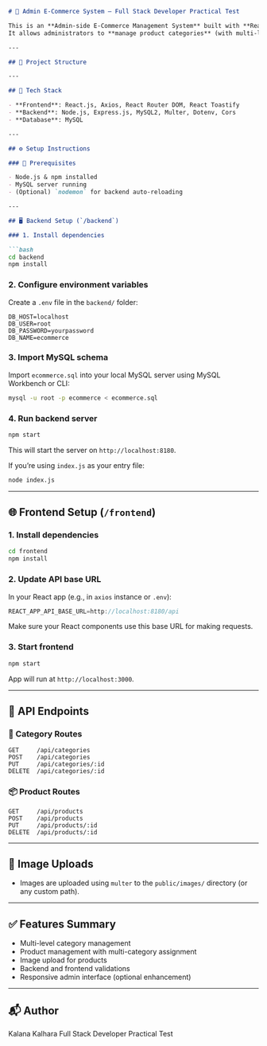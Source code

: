 ```markdown
# 🛒 Admin E-Commerce System – Full Stack Developer Practical Test

This is an **Admin-side E-Commerce Management System** built with **React.js**, **Node.js (Express)**, and **MySQL**.  
It allows administrators to **manage product categories** (with multi-level nesting) and **perform CRUD operations on products** with image uploads and multi-category assignment.

---

## 📁 Project Structure

---

## 🚀 Tech Stack

- **Frontend**: React.js, Axios, React Router DOM, React Toastify
- **Backend**: Node.js, Express.js, MySQL2, Multer, Dotenv, Cors
- **Database**: MySQL

---

## ⚙️ Setup Instructions

### 🔹 Prerequisites

- Node.js & npm installed
- MySQL server running
- (Optional) `nodemon` for backend auto-reloading

---

## 🖥️ Backend Setup (`/backend`)

### 1. Install dependencies

```bash
cd backend
npm install
````

### 2. Configure environment variables

Create a `.env` file in the `backend/` folder:

```env
DB_HOST=localhost
DB_USER=root
DB_PASSWORD=yourpassword
DB_NAME=ecommerce
```

### 3. Import MySQL schema

Import `ecommerce.sql` into your local MySQL server using MySQL Workbench or CLI:

```bash
mysql -u root -p ecommerce < ecommerce.sql
```

### 4. Run backend server

```bash
npm start
```

This will start the server on `http://localhost:8180`.

If you’re using `index.js` as your entry file:

```bash
node index.js
```

---

## 🌐 Frontend Setup (`/frontend`)

### 1. Install dependencies

```bash
cd frontend
npm install
```

### 2. Update API base URL

In your React app (e.g., in `axios` instance or `.env`):

```js
REACT_APP_API_BASE_URL=http://localhost:8180/api
```

Make sure your React components use this base URL for making requests.

### 3. Start frontend

```bash
npm start
```

App will run at `http://localhost:3000`.

---

## 📡 API Endpoints

### 📂 Category Routes

```
GET     /api/categories
POST    /api/categories
PUT     /api/categories/:id
DELETE  /api/categories/:id
```

### 📦 Product Routes

```
GET     /api/products
POST    /api/products
PUT     /api/products/:id
DELETE  /api/products/:id
```

---

## 📸 Image Uploads

* Images are uploaded using `multer` to the `public/images/` directory (or any custom path).

---

## ✅ Features Summary

* Multi-level category management
* Product management with multi-category assignment
* Image upload for products
* Backend and frontend validations
* Responsive admin interface (optional enhancement)

---

## 📬 Author

Kalana Kalhara
Full Stack Developer Practical Test
